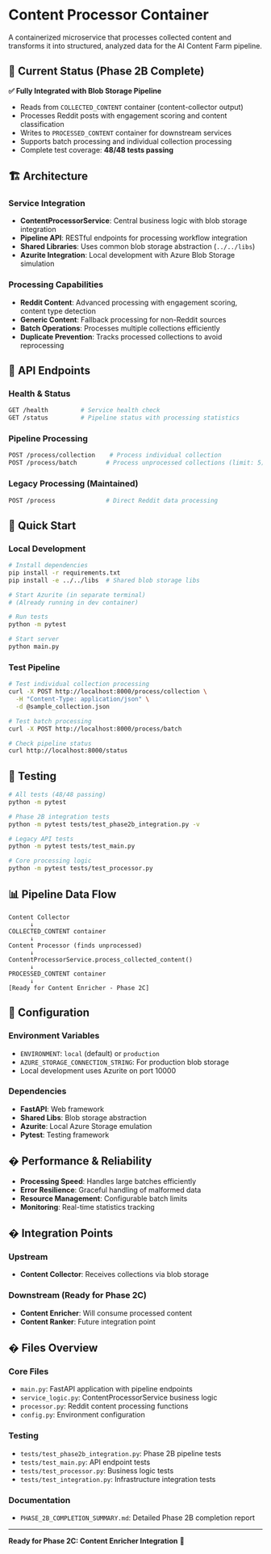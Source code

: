 # Content Processor Container

A containerized microservice that processes collected content and transforms it into structured, analyzed data for the AI Content Farm pipeline.

## 🎯 Current Status (Phase 2B Complete)

**✅ Fully Integrated with Blob Storage Pipeline**
- Reads from `COLLECTED_CONTENT` container (content-collector output)
- Processes Reddit posts with engagement scoring and content classification
- Writes to `PROCESSED_CONTENT` container for downstream services
- Supports batch processing and individual collection processing
- Complete test coverage: **48/48 tests passing**

## 🏗️ Architecture

### Service Integration
- **ContentProcessorService**: Central business logic with blob storage integration
- **Pipeline API**: RESTful endpoints for processing workflow integration
- **Shared Libraries**: Uses common blob storage abstraction (`../../libs`)
- **Azurite Integration**: Local development with Azure Blob Storage simulation

### Processing Capabilities
- **Reddit Content**: Advanced processing with engagement scoring, content type detection
- **Generic Content**: Fallback processing for non-Reddit sources
- **Batch Operations**: Processes multiple collections efficiently
- **Duplicate Prevention**: Tracks processed collections to avoid reprocessing

## 📡 API Endpoints

### Health & Status
```bash
GET /health         # Service health check
GET /status         # Pipeline status with processing statistics
```

### Pipeline Processing
```bash
POST /process/collection    # Process individual collection
POST /process/batch        # Process unprocessed collections (limit: 5)
```

### Legacy Processing (Maintained)
```bash
POST /process              # Direct Reddit data processing
```

## 🚀 Quick Start

### Local Development
```bash
# Install dependencies
pip install -r requirements.txt
pip install -e ../../libs  # Shared blob storage libs

# Start Azurite (in separate terminal)
# (Already running in dev container)

# Run tests
python -m pytest

# Start server
python main.py
```

### Test Pipeline
```bash
# Test individual collection processing
curl -X POST http://localhost:8000/process/collection \
  -H "Content-Type: application/json" \
  -d @sample_collection.json

# Test batch processing
curl -X POST http://localhost:8000/process/batch

# Check pipeline status
curl http://localhost:8000/status
```

## 🧪 Testing

```bash
# All tests (48/48 passing)
python -m pytest

# Phase 2B integration tests
python -m pytest tests/test_phase2b_integration.py -v

# Legacy API tests
python -m pytest tests/test_main.py

# Core processing logic
python -m pytest tests/test_processor.py
```

## 📊 Pipeline Data Flow

```
Content Collector
      ↓
COLLECTED_CONTENT container
      ↓
Content Processor (finds unprocessed)
      ↓
ContentProcessorService.process_collected_content()
      ↓
PROCESSED_CONTENT container
      ↓
[Ready for Content Enricher - Phase 2C]
```

## 🔧 Configuration

### Environment Variables
- `ENVIRONMENT`: `local` (default) or `production`
- `AZURE_STORAGE_CONNECTION_STRING`: For production blob storage
- Local development uses Azurite on port 10000

### Dependencies
- **FastAPI**: Web framework
- **Shared Libs**: Blob storage abstraction
- **Azurite**: Local Azure Storage emulation
- **Pytest**: Testing framework

## � Performance & Reliability

- **Processing Speed**: Handles large batches efficiently
- **Error Resilience**: Graceful handling of malformed data
- **Resource Management**: Configurable batch limits
- **Monitoring**: Real-time statistics tracking

## � Integration Points

### Upstream
- **Content Collector**: Receives collections via blob storage

### Downstream (Ready for Phase 2C)
- **Content Enricher**: Will consume processed content
- **Content Ranker**: Future integration point

## � Files Overview

### Core Files
- `main.py`: FastAPI application with pipeline endpoints
- `service_logic.py`: ContentProcessorService business logic
- `processor.py`: Reddit content processing functions
- `config.py`: Environment configuration

### Testing
- `tests/test_phase2b_integration.py`: Phase 2B pipeline tests
- `tests/test_main.py`: API endpoint tests
- `tests/test_processor.py`: Business logic tests
- `tests/test_integration.py`: Infrastructure integration tests

### Documentation
- `PHASE_2B_COMPLETION_SUMMARY.md`: Detailed Phase 2B completion report

---

**Ready for Phase 2C: Content Enricher Integration** 🚀
